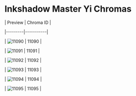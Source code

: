 # Inkshadow Master Yi Chromas


| Preview | Chroma ID |

|---------|-----------|

| ![11090](https://raw.communitydragon.org/latest/plugins/rcp-be-lol-game-data/global/default/v1/champion-chroma-images/11/11090.png) | 11090 |

| ![11091](https://raw.communitydragon.org/latest/plugins/rcp-be-lol-game-data/global/default/v1/champion-chroma-images/11/11091.png) | 11091 |

| ![11092](https://raw.communitydragon.org/latest/plugins/rcp-be-lol-game-data/global/default/v1/champion-chroma-images/11/11092.png) | 11092 |

| ![11093](https://raw.communitydragon.org/latest/plugins/rcp-be-lol-game-data/global/default/v1/champion-chroma-images/11/11093.png) | 11093 |

| ![11094](https://raw.communitydragon.org/latest/plugins/rcp-be-lol-game-data/global/default/v1/champion-chroma-images/11/11094.png) | 11094 |

| ![11095](https://raw.communitydragon.org/latest/plugins/rcp-be-lol-game-data/global/default/v1/champion-chroma-images/11/11095.png) | 11095 |
